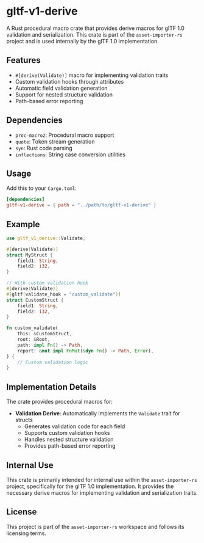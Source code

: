 # gltf-v1-derive

A Rust procedural macro crate that provides derive macros for glTF 1.0 validation and serialization. This crate is part of the `asset-importer-rs` project and is used internally by the glTF 1.0 implementation.

## Features

- `#[derive(Validate)]` macro for implementing validation traits
- Custom validation hooks through attributes
- Automatic field validation generation
- Support for nested structure validation
- Path-based error reporting

## Dependencies

- `proc-macro2`: Procedural macro support
- `quote`: Token stream generation
- `syn`: Rust code parsing
- `inflections`: String case conversion utilities

## Usage

Add this to your `Cargo.toml`:

```toml
[dependencies]
gltf-v1-derive = { path = "../path/to/gltf-v1-derive" }
```

## Example

```rust
use gltf_v1_derive::Validate;

#[derive(Validate)]
struct MyStruct {
    field1: String,
    field2: i32,
}

// With custom validation hook
#[derive(Validate)]
#[gltf(validate_hook = "custom_validate")]
struct CustomStruct {
    field1: String,
    field2: i32,
}

fn custom_validate(
    this: &CustomStruct,
    root: &Root,
    path: impl Fn() -> Path,
    report: &mut impl FnMut(&dyn Fn() -> Path, Error),
) {
    // Custom validation logic
}
```

## Implementation Details

The crate provides procedural macros for:

- **Validation Derive**: Automatically implements the `Validate` trait for structs
  - Generates validation code for each field
  - Supports custom validation hooks
  - Handles nested structure validation
  - Provides path-based error reporting

## Internal Use

This crate is primarily intended for internal use within the `asset-importer-rs` project, specifically for the glTF 1.0 implementation. It provides the necessary derive macros for implementing validation and serialization traits.

## License

This project is part of the `asset-importer-rs` workspace and follows its licensing terms.
